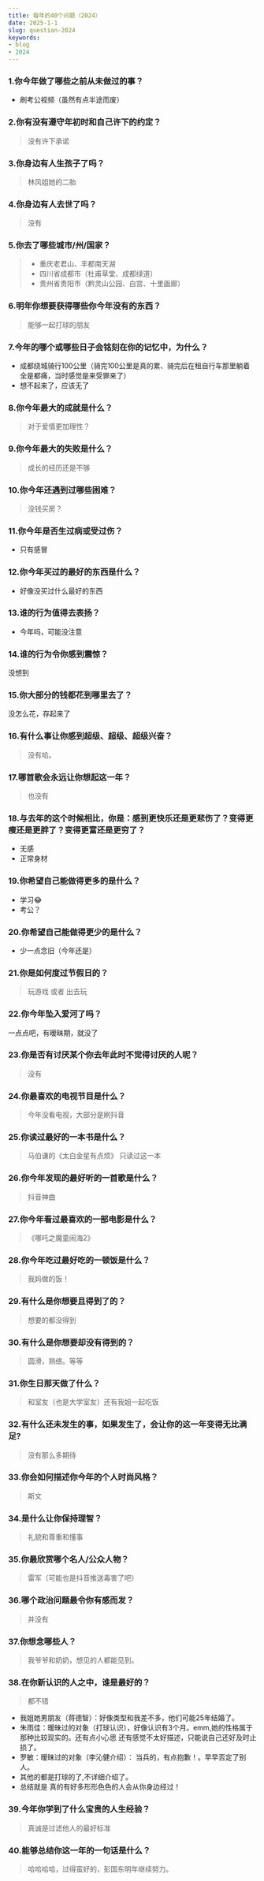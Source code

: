```yaml
---
title: 每年的40个问题（2024）
date: 2025-1-1
slug: question-2024
keywords:
- blog
- 2024
---
```


### 1.你今年做了哪些之前从未做过的事？
* 刷考公视频（虽然有点半途而废）
### 2.你有没有遵守年初时和自己许下的约定？
>没有许下承诺

### 3.你身边有人生孩子了吗？
> 林风姐她的二胎

### 4.你身边有人去世了吗？
>没有

### 5.你去了哪些城市/州/国家？
> * 重庆老君山、丰都南天湖
> * 四川省成都市（杜甫草堂、成都绿道）
> * 贵州省贵阳市（黔灵山公园、白宫、十里画廊）

### 6.明年你想要获得哪些你今年没有的东西？
>能够一起打球的朋友

### 7.今年的哪个或哪些日子会铭刻在你的记忆中，为什么？
* 成都绕城骑行100公里（骑完100公里是真的累、骑完后在租自行车那里躺着全是都痛，当时感觉是来受罪来了）
* 想不起来了，应该无了

### 8.你今年最大的成就是什么？
> 对于爱情更加理性？

### 9.你今年最大的失败是什么？
> 成长的经历还是不够

### 10.你今年还遇到过哪些困难？
> 没钱买房？

### 11.你今年是否生过病或受过伤？
* 只有感冒

### 12.你今年买过的最好的东西是什么？
* 好像没买过什么最好的东西

### 13.谁的行为值得去表扬？
* 今年吗，可能没注意

### 14.谁的行为令你感到震惊？
没想到

### 15.你大部分的钱都花到哪里去了？
没怎么花，存起来了

### 16.有什么事让你感到超级、超级、超级兴奋？
> 没有哈。

### 17.哪首歌会永远让你想起这一年？
> 也没有

### 18.与去年的这个时候相比，你是：感到更快乐还是更悲伤了？变得更瘦还是更胖了？变得更富还是更穷了？
* 无感
* 正常身材

### 19.你希望自己能做得更多的是什么？
* 学习😂
* 考公？

### 20.你希望自己能做得更少的是什么？
* 少一点念旧（今年还是）

### 21.你是如何度过节假日的？
> 玩游戏 或者 出去玩

### 22.你今年坠入爱河了吗？
一点点吧，有暧昧期，就没了

### 23.你是否有讨厌某个你去年此时不觉得讨厌的人呢？
> 没有

### 24.你最喜欢的电视节目是什么？
> 今年没看电视，大部分是刷抖音

### 25.你读过最好的一本书是什么？
> 马伯谦的《太白金星有点烦》 只读过这一本

### 26.你今年发现的最好听的一首歌是什么？
> 抖音神曲

### 27.你今年看过最喜欢的一部电影是什么？
> 《哪吒之魔童闹海2》

### 28.你今年吃过最好吃的一顿饭是什么？
> 我妈做的饭！

### 29.有什么是你想要且得到了的？
> 想要的都没得到

### 30.有什么是你想要却没有得到的？
> 圆滑，熟络。等等

### 31.你生日那天做了什么？
> 和室友（也是大学室友）还有我姐一起吃饭

### 32.有什么还未发生的事，如果发生了，会让你的这一年变得无比满足?
> 没有那么多期待

### 33.你会如何描述你今年的个人时尚风格？
> 斯文

### 34.是什么让你保持理智？
> 礼貌和尊重和懂事

### 35.你最欣赏哪个名人/公众人物？
> 雷军（可能也是抖音推送毒害了吧）

### 36.哪个政治问题最令你有感而发？
> 并没有

### 37.你想念哪些人？
> 我爷爷和奶奶，想见的人都能见到。

### 38.在你新认识的人之中，谁是最好的？
> 都不错
* 我姐她男朋友（蒋德智）：好像类型和我差不多，他们可能25年结婚了。
* 朱雨佳：暧昧过的对象（打球认识），好像认识有3个月。emm,她的性格属于那种比较现实的。还有点小心思
还有感觉不太好描述，只能说自己还好及时止损了。
* 罗敏：暧昧过的对象（李沁健介绍）： 当兵的，有点抱歉！。早早否定了别人。
* 其他的都是打球的了,不详细介绍了。
* 总结就是 真的有好多形形色色的人会从你身边经过！

### 39.今年你学到了什么宝贵的人生经验？
> 真诚是过滤他人的最好标准

### 40.能够总结你这一年的一句话是什么？
> 哈哈哈哈，过得蛮好的，彭国东明年继续努力。